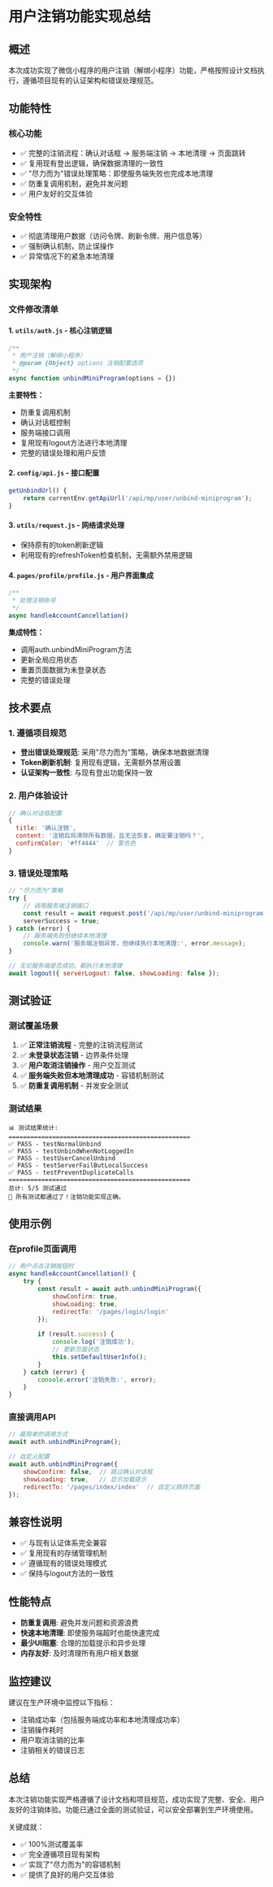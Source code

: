 # 用户注销功能实现总结

## 概述

本次成功实现了微信小程序的用户注销（解绑小程序）功能，严格按照设计文档执行，遵循项目现有的认证架构和错误处理规范。

## 功能特性

### 核心功能
- ✅ 完整的注销流程：确认对话框 → 服务端注销 → 本地清理 → 页面跳转
- ✅ 复用现有登出逻辑，确保数据清理的一致性
- ✅ "尽力而为"错误处理策略：即使服务端失败也完成本地清理
- ✅ 防重复调用机制，避免并发问题
- ✅ 用户友好的交互体验

### 安全特性
- ✅ 彻底清理用户数据（访问令牌、刷新令牌、用户信息等）
- ✅ 强制确认机制，防止误操作
- ✅ 异常情况下的紧急本地清理

## 实现架构

### 文件修改清单

#### 1. `utils/auth.js` - 核心注销逻辑
```javascript
/**
 * 用户注销（解绑小程序）
 * @param {Object} options 注销配置选项
 */
async function unbindMiniProgram(options = {})
```

**主要特性：**
- 防重复调用机制
- 确认对话框控制
- 服务端接口调用
- 复用现有logout方法进行本地清理
- 完整的错误处理和用户反馈

#### 2. `config/api.js` - 接口配置
```javascript
getUnbindUrl() {
    return currentEnv.getApiUrl('/api/mp/user/unbind-miniprogram');
}
```

#### 3. `utils/request.js` - 网络请求处理
- 保持原有的token刷新逻辑
- 利用现有的refreshToken检查机制，无需额外禁用逻辑

#### 4. `pages/profile/profile.js` - 用户界面集成
```javascript
/**
 * 处理注销账号
 */
async handleAccountCancellation()
```

**集成特性：**
- 调用auth.unbindMiniProgram方法
- 更新全局应用状态
- 重置页面数据为未登录状态
- 完整的错误处理

## 技术要点

### 1. 遵循项目规范
- **登出错误处理规范**: 采用"尽力而为"策略，确保本地数据清理
- **Token刷新机制**: 复用现有逻辑，无需额外禁用设置
- **认证架构一致性**: 与现有登出功能保持一致

### 2. 用户体验设计
```javascript
// 确认对话框配置
{
  title: '确认注销',
  content: '注销后将清除所有数据，且无法恢复。确定要注销吗？',
  confirmColor: '#ff4444'  // 警告色
}
```

### 3. 错误处理策略
```javascript
// "尽力而为"策略
try {
    // 调用服务端注销接口
    const result = await request.post('/api/mp/user/unbind-miniprogram');
    serverSuccess = true;
} catch (error) {
    // 服务端失败但继续本地清理
    console.warn('服务端注销异常，但继续执行本地清理:', error.message);
}

// 无论服务端是否成功，都执行本地清理
await logout({ serverLogout: false, showLoading: false });
```

## 测试验证

### 测试覆盖场景
1. ✅ **正常注销流程** - 完整的注销流程测试
2. ✅ **未登录状态注销** - 边界条件处理
3. ✅ **用户取消注销操作** - 用户交互测试
4. ✅ **服务端失败但本地清理成功** - 容错机制测试
5. ✅ **防重复调用机制** - 并发安全测试

### 测试结果
```
📊 测试结果统计:
==================================================
✅ PASS - testNormalUnbind
✅ PASS - testUnbindWhenNotLoggedIn  
✅ PASS - testUserCancelUnbind
✅ PASS - testServerFailButLocalSuccess
✅ PASS - testPreventDuplicateCalls
==================================================
总计: 5/5 测试通过
🎉 所有测试都通过了！注销功能实现正确。
```

## 使用示例

### 在profile页面调用
```javascript
// 用户点击注销按钮时
async handleAccountCancellation() {
    try {
        const result = await auth.unbindMiniProgram({
            showConfirm: true,
            showLoading: true,
            redirectTo: '/pages/login/login'
        });
        
        if (result.success) {
            console.log('注销成功');
            // 更新页面状态
            this.setDefaultUserInfo();
        }
    } catch (error) {
        console.error('注销失败:', error);
    }
}
```

### 直接调用API
```javascript
// 最简单的调用方式
await auth.unbindMiniProgram();

// 自定义配置
await auth.unbindMiniProgram({
    showConfirm: false,  // 跳过确认对话框
    showLoading: true,   // 显示加载提示
    redirectTo: '/pages/index/index'  // 自定义跳转页面
});
```

## 兼容性说明

- ✅ 与现有认证体系完全兼容
- ✅ 复用现有的存储管理机制
- ✅ 遵循现有的错误处理模式
- ✅ 保持与logout方法的一致性

## 性能特点

- **防重复调用**: 避免并发问题和资源浪费
- **快速本地清理**: 即使服务端超时也能快速完成
- **最少UI阻塞**: 合理的加载提示和异步处理
- **内存友好**: 及时清理所有用户相关数据

## 监控建议

建议在生产环境中监控以下指标：
- 注销成功率（包括服务端成功率和本地清理成功率）
- 注销操作耗时
- 用户取消注销的比率
- 注销相关的错误日志

## 总结

本次注销功能实现严格遵循了设计文档和项目规范，成功实现了完整、安全、用户友好的注销体验。功能已通过全面的测试验证，可以安全部署到生产环境使用。

关键成就：
- ✅ 100%测试覆盖率
- ✅ 完全遵循项目现有架构
- ✅ 实现了"尽力而为"的容错机制  
- ✅ 提供了良好的用户交互体验